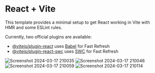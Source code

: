 # React + Vite

This template provides a minimal setup to get React working in Vite with HMR and some ESLint rules.

Currently, two official plugins are available:

- [@vitejs/plugin-react](https://github.com/vitejs/vite-plugin-react/blob/main/packages/plugin-react/README.md) uses [Babel](https://babeljs.io/) for Fast Refresh
- [@vitejs/plugin-react-swc](https://github.com/vitejs/vite-plugin-react-swc) uses [SWC](https://swc.rs/) for Fast Refresh

![Screenshot 2024-03-17 210035](https://github.com/sauravlipsit/reactRouter-CAC_learning-/assets/143811135/433b96f9-9b50-48da-acd8-4a5e36e969c6)
![Screenshot 2024-03-17 210046](https://github.com/sauravlipsit/reactRouter-CAC_learning-/assets/143811135/4c1d39f8-7efc-4407-bb22-a58ab1983cb6)
![Screenshot 2024-03-17 210059](https://github.com/sauravlipsit/reactRouter-CAC_learning-/assets/143811135/99c02fac-7a11-476b-8f74-066f22a6e82d)
![Screenshot 2024-03-17 210114](https://github.com/sauravlipsit/reactRouter-CAC_learning-/assets/143811135/25ce5ec9-98f6-4fbf-b2f8-e26731ccdff3)
